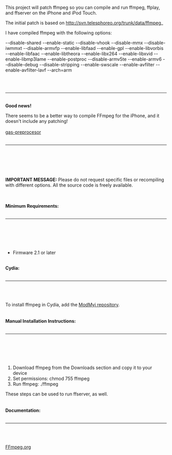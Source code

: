 This project will patch ffmpeg so you can compile and run ffmpeg, ffplay, and ffserver on the iPhone and iPod Touch.

The initial patch is based on http://svn.telesphoreo.org/trunk/data/ffmpeg_

I have compiled ffmpeg with the following options:

--disable-shared --enable-static --disable-vhook --disable-mmx --disable-iwmmxt --disable-armvfp --enable-libfaad --enable-gpl --enable-libvorbis --enable-libfaac --enable-libtheora --enable-libx264 --enable-libxvid --enable-libmp3lame --enable-postproc --disable-armv5te --enable-armv6 --disable-debug --disable-stripping --enable-swscale --enable-avfilter --enable-avfilter-lavf --arch=arm


<br><br>

<hr>

<br>
<b>Good news!</b>

There seems to be a better way to compile FFmpeg for the iPhone, and it doesn't include any patching!<br>
<br>
<a href='http://lists.mplayerhq.hu/pipermail/ffmpeg-devel/2009-October/076618.html'>gas-preprocesor</a>
<br>
<br>
<hr><br>
<br>
<br>
<br>
<br>
<b>IMPORTANT MESSAGE:</b>
Please do not request specific files or recompiling with different options. All the source code is freely available.<br>
<br>
<br>

<b>Minimum Requirements:</b>
<br>
<br>
<hr><br>
<br>
<br>
<br>
<ul>
<li>Firmware 2.1 or later</li>
</ul>

<br>
<b>Cydia:</b>
<br>
<br>
<hr><br>
<br>
<br>
To install ffmpeg in Cydia, add the <a href='http://apt.modmyi.com'>ModMyi repository</a>.<br>
<br>
<br>
<b>Manual Installation Instructions:</b>
<br>
<br>
<hr><br>
<br>
<br>
<br>
<ol>
<li>Download ffmpeg from the Downloads section and copy it to your device</li>
<li>Set permissions: chmod 755 ffmpeg</li>
<li>Run ffmpeg: ./ffmpeg</li>
</ol>

These steps can be used to run ffserver, as well.<br>
<br>
<br>
<b>Documentation:</b>
<br>
<br>
<hr><br>
<br>
<br>
<a href='http://ffmpeg.org/ffmpeg-doc.html#SEC2'>FFmpeg.org</a>